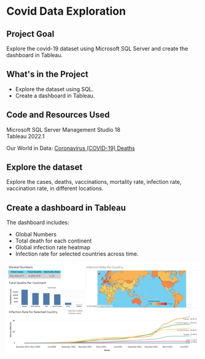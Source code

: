 # Covid Data Exploration

## Project Goal
Explore the covid-19 dataset using Microsoft SQL Server and create the dashboard in Tableau.


## What's in the Project
- Explore the dataset using SQL.
- Create a dashboard in Tableau.


## Code and Resources Used
Microsoft SQL Server Management Studio 18 <br>
Tableau 2022.1 <br>

Our World in Data: [Coronavirus (COVID-19) Deaths](https://ourworldindata.org/covid-deaths)


## Explore the dataset
Explore the cases, deaths, vaccinations, mortality rate, infection rate, vaccination rate, in different locations.


## Create a dashboard in Tableau
The dashboard includes:
- Global Numbers
- Total death for each continent
- Global infection rate heatmap
- Infection rate for selected countries across time.

<p align="left" width="100%">    
    <img src="Tableau Dashboard.png">
</p>
